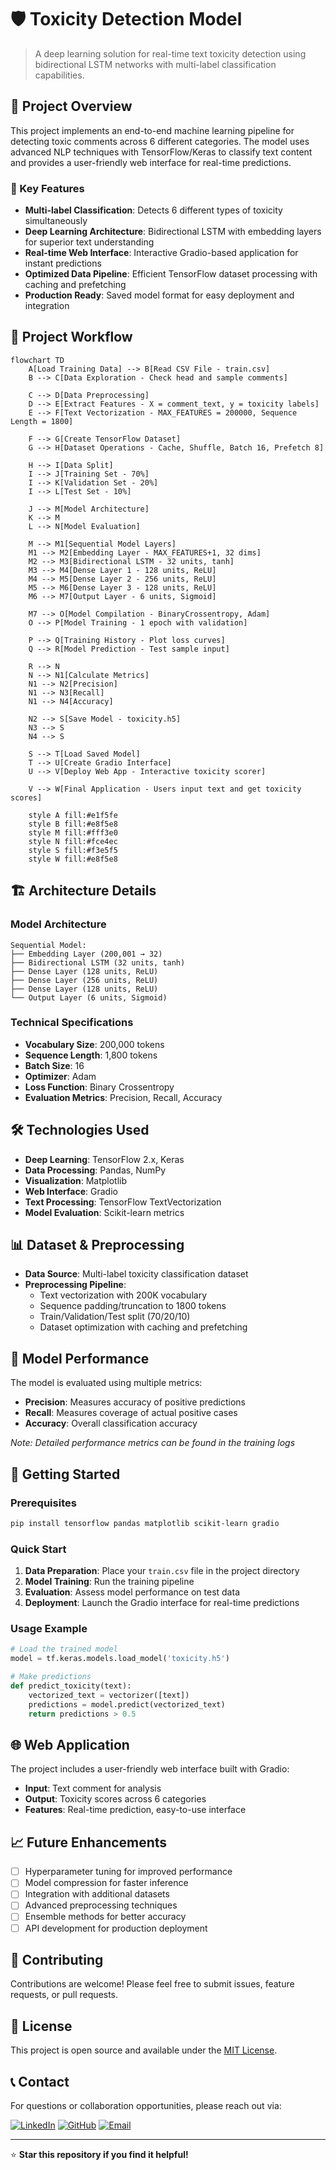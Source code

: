 # 🛡️ Toxicity Detection Model

> A deep learning solution for real-time text toxicity detection using bidirectional LSTM networks with multi-label classification capabilities.

## 🚀 Project Overview

This project implements an end-to-end machine learning pipeline for detecting toxic comments across 6 different categories. The model uses advanced NLP techniques with TensorFlow/Keras to classify text content and provides a user-friendly web interface for real-time predictions.

### 🎯 Key Features

- **Multi-label Classification**: Detects 6 different types of toxicity simultaneously
- **Deep Learning Architecture**: Bidirectional LSTM with embedding layers for superior text understanding
- **Real-time Web Interface**: Interactive Gradio-based application for instant predictions
- **Optimized Data Pipeline**: Efficient TensorFlow dataset processing with caching and prefetching
- **Production Ready**: Saved model format for easy deployment and integration

## 🔄 Project Workflow

```mermaid
flowchart TD
    A[Load Training Data] --> B[Read CSV File - train.csv]
    B --> C[Data Exploration - Check head and sample comments]
    
    C --> D[Data Preprocessing]
    D --> E[Extract Features - X = comment_text, y = toxicity labels]
    E --> F[Text Vectorization - MAX_FEATURES = 200000, Sequence Length = 1800]
    
    F --> G[Create TensorFlow Dataset]
    G --> H[Dataset Operations - Cache, Shuffle, Batch 16, Prefetch 8]
    
    H --> I[Data Split]
    I --> J[Training Set - 70%]
    I --> K[Validation Set - 20%]
    I --> L[Test Set - 10%]
    
    J --> M[Model Architecture]
    K --> M
    L --> N[Model Evaluation]
    
    M --> M1[Sequential Model Layers]
    M1 --> M2[Embedding Layer - MAX_FEATURES+1, 32 dims]
    M2 --> M3[Bidirectional LSTM - 32 units, tanh]
    M3 --> M4[Dense Layer 1 - 128 units, ReLU]
    M4 --> M5[Dense Layer 2 - 256 units, ReLU]
    M5 --> M6[Dense Layer 3 - 128 units, ReLU]
    M6 --> M7[Output Layer - 6 units, Sigmoid]
    
    M7 --> O[Model Compilation - BinaryCrossentropy, Adam]
    O --> P[Model Training - 1 epoch with validation]
    
    P --> Q[Training History - Plot loss curves]
    Q --> R[Model Prediction - Test sample input]
    
    R --> N
    N --> N1[Calculate Metrics]
    N1 --> N2[Precision]
    N1 --> N3[Recall] 
    N1 --> N4[Accuracy]
    
    N2 --> S[Save Model - toxicity.h5]
    N3 --> S
    N4 --> S
    
    S --> T[Load Saved Model]
    T --> U[Create Gradio Interface]
    U --> V[Deploy Web App - Interactive toxicity scorer]
    
    V --> W[Final Application - Users input text and get toxicity scores]
    
    style A fill:#e1f5fe
    style B fill:#e8f5e8
    style M fill:#fff3e0
    style N fill:#fce4ec
    style S fill:#f3e5f5
    style W fill:#e8f5e8
```

## 🏗️ Architecture Details

### Model Architecture
```
Sequential Model:
├── Embedding Layer (200,001 → 32)
├── Bidirectional LSTM (32 units, tanh)
├── Dense Layer (128 units, ReLU)
├── Dense Layer (256 units, ReLU)
├── Dense Layer (128 units, ReLU)
└── Output Layer (6 units, Sigmoid)
```

### Technical Specifications
- **Vocabulary Size**: 200,000 tokens
- **Sequence Length**: 1,800 tokens
- **Batch Size**: 16
- **Optimizer**: Adam
- **Loss Function**: Binary Crossentropy
- **Evaluation Metrics**: Precision, Recall, Accuracy

## 🛠️ Technologies Used

- **Deep Learning**: TensorFlow 2.x, Keras
- **Data Processing**: Pandas, NumPy
- **Visualization**: Matplotlib
- **Web Interface**: Gradio
- **Text Processing**: TensorFlow TextVectorization
- **Model Evaluation**: Scikit-learn metrics

## 📊 Dataset & Preprocessing

- **Data Source**: Multi-label toxicity classification dataset
- **Preprocessing Pipeline**:
  - Text vectorization with 200K vocabulary
  - Sequence padding/truncation to 1800 tokens
  - Train/Validation/Test split (70/20/10)
  - Dataset optimization with caching and prefetching

## 🎯 Model Performance

The model is evaluated using multiple metrics:
- **Precision**: Measures accuracy of positive predictions
- **Recall**: Measures coverage of actual positive cases
- **Accuracy**: Overall classification accuracy

*Note: Detailed performance metrics can be found in the training logs*

## 🚀 Getting Started

### Prerequisites
```bash
pip install tensorflow pandas matplotlib scikit-learn gradio
```

### Quick Start
1. **Data Preparation**: Place your `train.csv` file in the project directory
2. **Model Training**: Run the training pipeline
3. **Evaluation**: Assess model performance on test data
4. **Deployment**: Launch the Gradio interface for real-time predictions

### Usage Example
```python
# Load the trained model
model = tf.keras.models.load_model('toxicity.h5')

# Make predictions
def predict_toxicity(text):
    vectorized_text = vectorizer([text])
    predictions = model.predict(vectorized_text)
    return predictions > 0.5
```

## 🌐 Web Application

The project includes a user-friendly web interface built with Gradio:
- **Input**: Text comment for analysis
- **Output**: Toxicity scores across 6 categories
- **Features**: Real-time prediction, easy-to-use interface

## 📈 Future Enhancements

- [ ] Hyperparameter tuning for improved performance
- [ ] Model compression for faster inference
- [ ] Integration with additional datasets
- [ ] Advanced preprocessing techniques
- [ ] Ensemble methods for better accuracy
- [ ] API development for production deployment

## 🤝 Contributing

Contributions are welcome! Please feel free to submit issues, feature requests, or pull requests.

## 📄 License

This project is open source and available under the [MIT License](LICENSE).

## 📞 Contact

For questions or collaboration opportunities, please reach out via:

[![LinkedIn](https://img.shields.io/badge/LinkedIn-Connect-blue.svg)](https://www.linkedin.com/in/mohan-ganesh-gottipati-22279b310/)
[![GitHub](https://img.shields.io/badge/GitHub-Follow-black.svg)](https://github.com/mohanganesh3)
[![Email](https://img.shields.io/badge/Email-Contact-red.svg)](mailto:mohanganesh165577@gmail.com)

---

⭐ **Star this repository if you find it helpful!**
